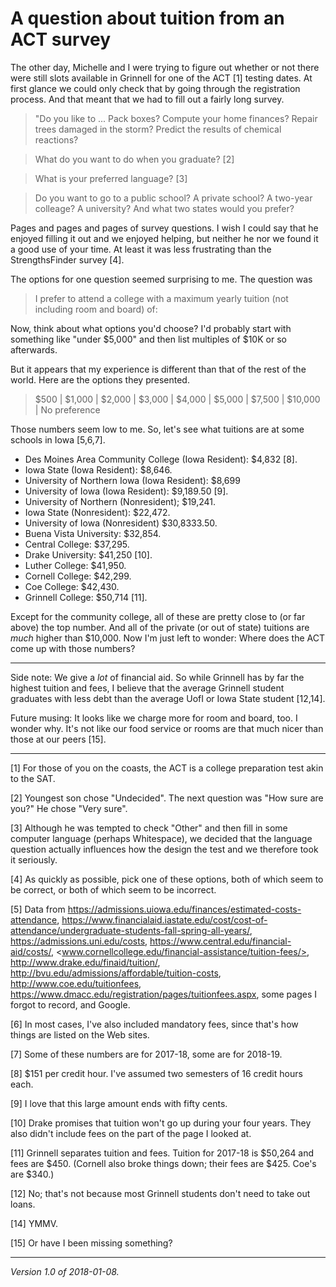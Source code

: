 A question about tuition from an ACT survey
===========================================

The other day, Michelle and I were trying to figure out whether or
not there were still slots available in Grinnell for one of the ACT
[1] testing dates.  At first glance we could only check that by going
through the registration process.  And that meant that we had to fill
out a fairly long survey.

> "Do you like to ... Pack boxes?  Compute your home finances?  Repair
trees damaged in the storm?  Predict the results of chemical reactions?

> What do you want to do when you graduate? [2]

> What is your preferred language? [3] 

> Do you want to go to a public school?  A private school?  A two-year  
  colleage?  A university?  And what two states would you prefer?

Pages and pages and pages of survey questions.  I wish I could say that
he enjoyed filling it out and we enjoyed helping, but neither he nor
we found it a good use of your time.  At least it was less frustrating
than the StrengthsFinder survey [4].

The options for one question seemed surprising to me.  The question was

> I prefer to attend a college with a maximum yearly tuition (not including
room and board) of:

Now, think about what options you'd choose?  I'd probably start with
something like "under $5,000" and then list multiples of $10K or
so afterwards.

But it appears that my experience is different than that of the rest
of the world.  Here are the options they presented.

> $500 | $1,000 | $2,000 | $3,000 | $4,000 | $5,000 | $7,500 | $10,000 | No preference

Those numbers seem low to me.  So, let's see what tuitions are at some
schools in Iowa [5,6,7].

* Des Moines Area Community College (Iowa Resident): $4,832 [8].
* Iowa State (Iowa Resident): $8,646.
* University of Northern Iowa (Iowa Resident): $8,699
* University of Iowa (Iowa Resident): $9,189.50 [9].
* University of Northern (Nonresident); $19,241.
* Iowa State (Nonresident): $22,472.
* University of Iowa (Nonresident) $30,8333.50.
* Buena Vista University: $32,854.
* Central College: $37,295.
* Drake University: $41,250 [10].
* Luther College: $41,950.
* Cornell College: $42,299.
* Coe College: $42,430.
* Grinnell College: $50,714 [11].

Except for the community college, all of these are pretty close to (or
far above) the top number.  And all of the private (or out of state)
tuitions are *much* higher than $10,000.  Now I'm just left to wonder:
Where does the ACT come up with those numbers?

---

Side note: We give a *lot* of financial aid.  So while Grinnell has by
far the highest tuition and fees, I believe that the average Grinnell
student graduates with less debt than the average UofI or Iowa State
student [12,14].

Future musing: It looks like we charge more for room and board, too.
I wonder why.  It's not like our food service or rooms are that much
nicer than those at our peers [15].

---

[1] For those of you on the coasts, the ACT is a college preparation
test akin to the SAT.

[2] Youngest son chose "Undecided".  The next question was "How sure
are you?"  He chose "Very sure".

[3] Although he was tempted to check "Other" and then fill in some
computer language (perhaps Whitespace), we decided that the language
question actually influences how the design the test and we therefore
took it seriously.

[4] As quickly as possible, pick one of these options, both of which
seem to be correct, or both of which seem to be incorrect.

[5] Data from
<https://admissions.uiowa.edu/finances/estimated-costs-attendance>,
<https://www.financialaid.iastate.edu/cost/cost-of-attendance/undergraduate-students-fall-spring-all-years/>,
<https://admissions.uni.edu/costs>,
<https://www.central.edu/financial-aid/costs/>,
<www.cornellcollege.edu/financial-assistance/tuition-fees/>,
<http://www.drake.edu/finaid/tuition/>,
<http://bvu.edu/admissions/affordable/tuition-costs>,
<http://www.coe.edu/tuitionfees>,
<https://www.dmacc.edu/registration/pages/tuitionfees.aspx>,
some pages I forgot to record,
and Google.

[6] In most cases, I've also included mandatory fees, since that's how
things are listed on the Web sites.

[7] Some of these numbers are for 2017-18, some are for 2018-19.

[8] $151 per credit hour.  I've assumed two semesters of 16 credit hours
each.

[9] I love that this large amount ends with fifty cents.

[10] Drake promises that tuition won't go up during your four years.
They also didn't include fees on the part of the page I looked at.

[11] Grinnell separates tuition and fees.
Tuition for 2017-18 is $50,264 and fees are $450.  (Cornell also broke
things down; their fees are $425.  Coe's are $340.)

[12] No; that's not because most Grinnell students don't need to take
out loans.

[14] YMMV.

[15] Or have I been missing something?

---

*Version 1.0 of 2018-01-08.*

